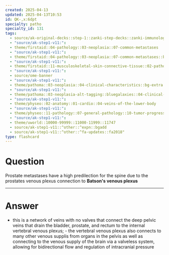 ```yaml
---
created: 2025-04-13
updated: 2025-04-13T10:53
id: QK-,x:6dpt
specialty: patho
specialty_id: 131
tags:
  - source/ak-original-decks::step-1::zanki-step-decks::zanki-immunology-+-general-pathology::pathoma-chapter-3-(neoplasia)
  - "source/ak-step1-v11:": 
  - theme/firstaid::04-pathology::03-neoplasia::07-common-metastases
  - "source/ak-step1-v11:": 
  - theme/firstaid::04-pathology::03-neoplasia::07-common-metastases::bone
  - "source/ak-step1-v11:": 
  - theme/firstaid::11-musculoskeletal-skin-connective-tissue::02-pathology::15-primary-bone-tumors::malignant::metastases
  - "source/ak-step1-v11:": 
  - source/ome-banner
  - "source/ak-step1-v11:": 
  - theme/pathoma::03-neoplasia::04-clinical-characteristics::bg-extra
  - "source/ak-step1-v11:": 
  - theme/pathoma::03-neoplasia-alt-tagging::bluegalaxies::04-clinical-characteristics::specific-metastases
  - "source/ak-step1-v11:": 
  - theme/physeo::02-anatomy::01-cardio::04-veins-of-the-lower-body
  - "source/ak-step1-v11:": 
  - theme/physeo::11-pathology::07-general-pathology::10-tumor-progression
  - "source/ak-step1-v11:": 
  - theme/uworld::10000-99999::11000-11999::11747
  - source/ak-step1-v11::^other::^expn::bgadd
  - source/ak-step1-v11::^other::^fa-updates::fa2018"
type: flashcard
---
```


# Question
Prostate metastases have a high predilection for the spine due to the prostates venous plexus connection to **Batson's venous plexus**

---

# Answer
- this is a network of veins with no valves that connect the deep pelvic veins that drain the bladder, prostate, and rectum to the internal vertebral venous plexus;    - the vertebral venous plexus also connects to many other venous supplis from organs in the pelvis as well as connecting to the venous supply of the brain via a valveless system, allowing for bidirectional flow and regulation of intracranial pressure